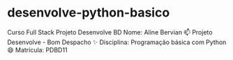 # desenvolve-python-basico
Curso Full Stack Projeto Desenvolve BD
Nome: Aline Bervian
📫 Projeto Desenvolve - Bom Despacho
✨ Disciplina: Programação básica com Python
😄 Matrícula: PDBD11
